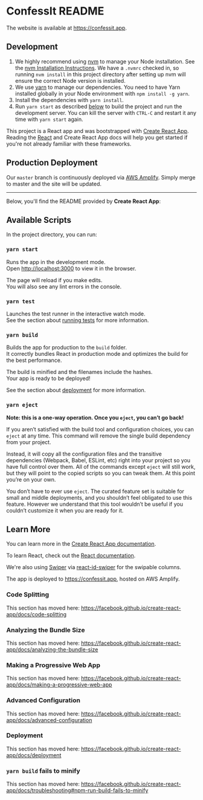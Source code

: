 # ConfessIt README

The website is available at <https://confessit.app>.

## Development

1. We highly recommend using [nvm](https://github.com/nvm-sh/nvm) to manage your Node installation. See the [nvm Installation Instructions](https://github.com/nvm-sh/nvm#install--update-script). We have a `.nvmrc` checked in, so running `nvm install` in this project directory after setting up nvm will ensure the correct Node version is installed.
2. We use [yarn](https://yarnpkg.com/) to manage our dependencies. You need to have Yarn installed globally in your Node environment with `npm install -g yarn`.
3. Install the dependencies with `yarn install`.
4. Run `yarn start` as described [below](#yarn-start) to build the project and run the development server. You can kill the server with `CTRL-C` and restart it any time with `yarn start` again.

This project is a React app and was bootstrapped with [Create React App](https://github.com/facebook/create-react-app). Reading the [React](https://reactjs.org/docs/getting-started.html) and Create React App docs will help you get started if you're not already familiar with these frameworks.

## Production Deployment

Our `master` branch is continuously deployed via [AWS Amplify](https://aws.amazon.com/amplify/). Simply merge to master and the site will be updated.

----

Below, you'll find the README provided by **Create React App**:

## Available Scripts

In the project directory, you can run:

### `yarn start`

Runs the app in the development mode.<br />
Open [http://localhost:3000](http://localhost:3000) to view it in the browser.

The page will reload if you make edits.<br />
You will also see any lint errors in the console.

### `yarn test`

Launches the test runner in the interactive watch mode.<br />
See the section about [running tests](https://facebook.github.io/create-react-app/docs/running-tests) for more information.

### `yarn build`

Builds the app for production to the `build` folder.<br />
It correctly bundles React in production mode and optimizes the build for the best performance.

The build is minified and the filenames include the hashes.<br />
Your app is ready to be deployed!

See the section about [deployment](https://facebook.github.io/create-react-app/docs/deployment) for more information.

### `yarn eject`

**Note: this is a one-way operation. Once you `eject`, you can’t go back!**

If you aren’t satisfied with the build tool and configuration choices, you can `eject` at any time. This command will remove the single build dependency from your project.

Instead, it will copy all the configuration files and the transitive dependencies (Webpack, Babel, ESLint, etc) right into your project so you have full control over them. All of the commands except `eject` will still work, but they will point to the copied scripts so you can tweak them. At this point you’re on your own.

You don’t have to ever use `eject`. The curated feature set is suitable for small and middle deployments, and you shouldn’t feel obligated to use this feature. However we understand that this tool wouldn’t be useful if you couldn’t customize it when you are ready for it.

## Learn More

You can learn more in the [Create React App documentation](https://facebook.github.io/create-react-app/docs/getting-started).

To learn React, check out the [React documentation](https://reactjs.org/).

We're also using [Swiper](https://swiperjs.com/) via [react-id-swiper](https://github.com/kidjp85/react-id-swiper) for the swipable columns.

The app is deployed to <https://confessit.app>, hosted on AWS Amplify.

### Code Splitting

This section has moved here: https://facebook.github.io/create-react-app/docs/code-splitting

### Analyzing the Bundle Size

This section has moved here: https://facebook.github.io/create-react-app/docs/analyzing-the-bundle-size

### Making a Progressive Web App

This section has moved here: https://facebook.github.io/create-react-app/docs/making-a-progressive-web-app

### Advanced Configuration

This section has moved here: https://facebook.github.io/create-react-app/docs/advanced-configuration

### Deployment

This section has moved here: https://facebook.github.io/create-react-app/docs/deployment

### `yarn build` fails to minify

This section has moved here: https://facebook.github.io/create-react-app/docs/troubleshooting#npm-run-build-fails-to-minify
